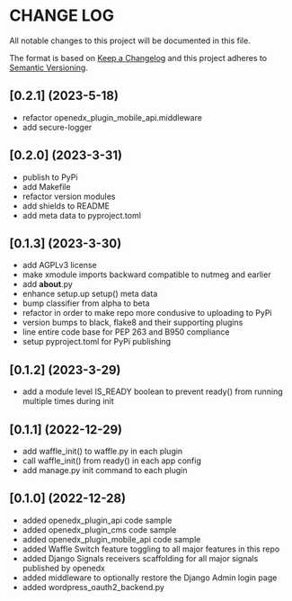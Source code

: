 # CHANGE LOG

All notable changes to this project will be documented in this file.

The format is based on [Keep a Changelog](http://keepachangelog.com/)
and this project adheres to [Semantic Versioning](http://semver.org/).

## [0.2.1] (2023-5-18)

- refactor openedx_plugin_mobile_api.middleware
- add secure-logger

## [0.2.0] (2023-3-31)

- publish to PyPi
- add Makefile
- refactor version modules
- add shields to README
- add meta data to pyproject.toml

## [0.1.3] (2023-3-30)

- add AGPLv3 license
- make xmodule imports backward compatible to nutmeg and earlier
- add __about__.py
- enhance setup.up setup() meta data
- bump classifier from alpha to beta
- refactor in order to make repo more condusive to uploading to PyPi
- version bumps to black, flake8 and their supporting plugins
- line entire code base for PEP 263 and B950 compliance
- setup pyproject.toml for PyPi publishing

## [0.1.2] (2023-3-29)

- add a module level IS_READY boolean to prevent ready() from running multiple times during init

## [0.1.1] (2022-12-29)

- add waffle_init() to waffle.py in each plugin
- call waffle_init() from ready() in each app config
- add manage.py init command to each plugin

## [0.1.0] (2022-12-28)

- added openedx_plugin_api code sample
- added openedx_plugin_cms code sample
- added openedx_plugin_mobile_api code sample
- added Waffle Switch feature toggling to all major features in this repo
- added Django Signals receivers scaffolding for all major signals published by openedx
- added middleware to optionally restore the Django Admin login page
- added wordpress_oauth2_backend.py
